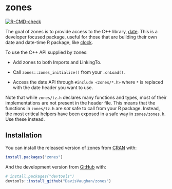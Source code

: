 
<!-- README.md is generated from README.Rmd. Please edit that file -->

# zones

<!-- badges: start -->

[![R-CMD-check](https://github.com/DavisVaughan/zones/workflows/R-CMD-check/badge.svg)](https://github.com/DavisVaughan/zones/actions)
<!-- badges: end -->

The goal of zones is to provide access to the C++ library,
[date](https://github.com/HowardHinnant/date). This is a developer
focused package, useful for those that are building their own date and
date-time R package, like [clock](https://clock.r-lib.org/).

To use the C++ API supplied by zones:

-   Add zones to both Imports and LinkingTo.

-   Call `zones::zones_initialize()` from your `.onLoad()`.

-   Access the date API through `#include <zones/*.h>` where `*` is
    replaced with the date header you want to use.

Note that while `zones/tz.h` declares many functions and types, most of
their implementations are not present in the header file. This means
that the functions in `zones/tz.h` are *not* safe to call from your R
package. Instead, the most critical helpers have been exposed in a safe
way in `zones/zones.h`. Use these instead.

## Installation

You can install the released version of zones from
[CRAN](https://CRAN.R-project.org) with:

``` r
install.packages("zones")
```

And the development version from [GitHub](https://github.com/) with:

``` r
# install.packages("devtools")
devtools::install_github("DavisVaughan/zones")
```
